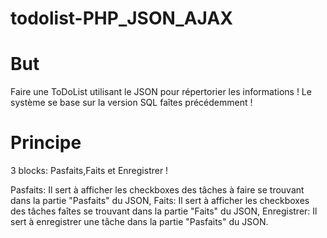 # todolist-PHP_JSON_AJAX

# But
Faire une ToDoList utilisant le JSON pour répertorier les informations ! Le système se base sur la version SQL faîtes précédemment !

# Principe

3 blocks: Pasfaits,Faits et Enregistrer !

Pasfaits: Il sert à afficher les checkboxes des tâches à faire se trouvant dans la partie "Pasfaits" du JSON,
Faits: Il sert à afficher les checkboxes des tâches faîtes se trouvant dans la partie "Faits" du JSON,
Enregistrer: Il sert à enregistrer une tâche dans la partie "Pasfaits" du JSON.
